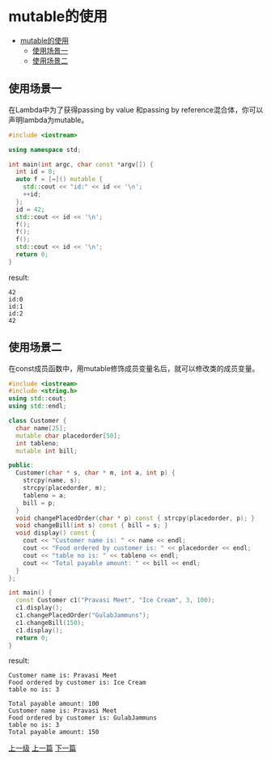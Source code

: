 # mutable的使用

<!-- @import "[TOC]" {cmd="toc" depthFrom=1 depthTo=6 orderedList=false} -->
<!-- code_chunk_output -->

* [mutable的使用](#mutable的使用)
	* [使用场景一](#使用场景一)
	* [使用场景二](#使用场景二)

<!-- /code_chunk_output -->

## 使用场景一

在Lambda中为了获得passing by value 和passing by reference混合体，你可以声明lambda为mutable。
```c++
#include <iostream>

using namespace std;

int main(int argc, char const *argv[]) {
  int id = 0;
  auto f = [=]() mutable {
    std::cout << "id:" << id << '\n';
    ++id;
  };
  id = 42;
  std::cout << id << '\n';
  f();
  f();
  f();
  std::cout << id << '\n';
  return 0;
}
```
result:
```
42
id:0
id:1
id:2
42
```

## 使用场景二
在const成员函数中，用mutable修饰成员变量名后，就可以修改类的成员变量。

```c++
#include <iostream>
#include <string.h>
using std::cout;
using std::endl;

class Customer {
  char name[25];
  mutable char placedorder[50];
  int tableno;
  mutable int bill;

public:
  Customer(char * s, char * m, int a, int p) {
    strcpy(name, s);
    strcpy(placedorder, m);
    tableno = a;
    bill = p;
  }
  void changePlacedOrder(char * p) const { strcpy(placedorder, p); }
  void changeBill(int s) const { bill = s; }
  void display() const {
    cout << "Customer name is: " << name << endl;
    cout << "Food ordered by customer is: " << placedorder << endl;
    cout << "table no is: " << tableno << endl;
    cout << "Total payable amount: " << bill << endl;
  }
};

int main() {
  const Customer c1("Pravasi Meet", "Ice Cream", 3, 100);
  c1.display();
  c1.changePlacedOrder("GulabJammuns");
  c1.changeBill(150);
  c1.display();
  return 0;
}
```

result:
```
Customer name is: Pravasi Meet
Food ordered by customer is: Ice Cream
table no is: 3

Total payable amount: 100
Customer name is: Pravasi Meet
Food ordered by customer is: GulabJammuns
table no is: 3
Total payable amount: 150
```
[上一级](base.md)
[上一篇](inner_class.md)
[下一篇](regex.md)
